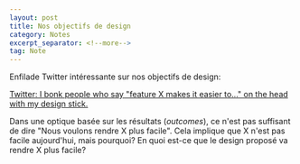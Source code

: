 ```yaml
---
layout: post
title: Nos objectifs de design
category: Notes
excerpt_separator: <!--more-->
tag: Note
---
```


Enfilade Twitter intéressante sur nos objectifs de design:

[Twitter: I bonk people who say "feature X makes it easier to..." on the head with my design stick. ](https://twitter.com/PavelASamsonov/status/1597660843746897922)

<!--more-->

Dans une optique basée sur les résultats (*outcomes*), ce n'est pas suffisant de dire "Nous voulons rendre X plus facile". Cela implique que X n'est pas facile aujourd'hui, mais pourquoi? En quoi est-ce que le design proposé va rendre X plus facile? 




